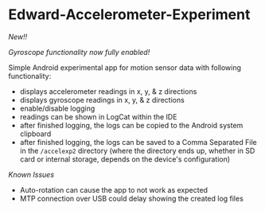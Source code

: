 Edward-Accelerometer-Experiment
===============================

*New!!*

*Gyroscope functionality now fully enabled!*

Simple Android experimental app for motion sensor data with following functionality:
- displays accelerometer readings in x, y, &amp; z directions
- displays gyroscope readings in x, y, &amp; z directions
- enable/disable logging
- readings can be shown in LogCat within the IDE
- after finished logging, the logs can be copied to the Android system clipboard
- after finished logging, the logs can be saved to a Comma Separated File in the `/accelexp2` directory (where the directory ends up, whether in SD card or internal storage, depends on the device's configuration)

*Known Issues*
- Auto-rotation can cause the app to not work as expected
- MTP connection over USB could delay showing the created log files
